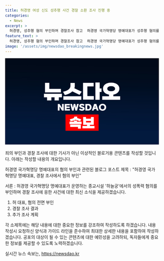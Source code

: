 ```yaml
---
title: 허경영 여성 신도 성추행 사건 경찰 소환 조사 진행 중
categories:
  - News
excerpt: >
  허경영, 성추행 혐의 부인하며 경찰조사 참고  허경영 국가혁명당 명예대표가 성추행 혐의를 부인하고 경찰 조사에 출석했다. 혐의를 모두 부인한 허 대표는 추가 조사를 받을 예정이며, 경찰은 혐의를 준강제추행으로 변경하고 심리적 지배 가능성을 조사 중이다. 지난 2월 해당 여성 신도들이 허 대표를 고소한 것으로 알려졌으며, 경찰은 압수수색을 통해 증거를 확보했고, 추가적인 조사 소환을 예고했다.
feature_text: >
  허경영, 성추행 혐의 부인하며 경찰조사 참고  허경영 국가혁명당 명예대표가 성추행 혐의를 부인하고 경찰 조사에 출석했다. 혐의를 모두 부인한 허 대표는 추가 조사를 받을 예정이며, 경찰은 혐의를 준강제추행으로 변경하고 심리적 지배 가능성을 조사 중이다. 지난 2월 해당 여성 신도들이 허 대표를 고소한 것으로 알려졌으며, 경찰은 압수수색을 통해 증거를 확보했고, 추가적인 조사 소환을 예고했다.
image: '/assets/img/newsdao_breakingnews.jpg'
---
```


<p><img src="/assets/img/newsdao_breakingnews.jpg" alt="firstkoreanews 속보" /></p>

<p>죄의 부인과 경찰 조사에 대한 기사가 아닌 이상적인 블로거용 콘텐츠를 작성할 것입니다. 아래는 작성할 내용의 개요입니다.</p>

<p>허경영 국가혁명당 명예대표의 혐의 부인과 관련된 블로그 포스트 제목 : "허경영 국가혁명당 명예대표, 경찰 조사에서 혐의 부인"</p>

<p>서론 :
허경영 국가혁명당 명예대표가 운영하는 종교시설 '하늘궁'에서의 성폭력 혐의를 부인하며 경찰 조사에 응한 사건에 대한 최신 소식을 제공하겠습니다.</p>

<ol>
<li>허 대표, 혐의 전면 부인</li>
<li>경찰 조사 결과</li>
<li>추가 조사 계획</li>
</ol>

<p>각 소제목에는 해당 내용에 대한 중요한 정보를 강조하여 작성하도록 하겠습니다. 내용 작성시 요청하신 양식과 가이드 라인을 준수하여 최대한 상세한 내용을 포함하여 작성하겠습니다. 공포의 대상이 될 수 있는 콘텐츠에 대한 예민성을 고려하되, 독자들에게 중요한 정보를 제공할 수 있도록 노력하겠습니다.</p>
실시간 뉴스 속보는, <a href="https://newsdao.kr" rel="dofollow">https://newsdao.kr</a>


